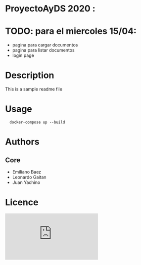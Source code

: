 # ProyectoAyDS 2020 :
# 
# 
# TODO: para el miercoles 15/04: 
 * pagina para cargar documentos
 * pagina para listar documentos
 * login page
 

# Description

This is a sample readme file 

# Usage

```
  docker-compose up --build
```


# Authors

## Core

  * Emiliano Baez
  * Leonardo Gaitan
  * Juan Yachino

# Licence
![Licence](https://github.com/juanyachino/notifications/blob/master/LICENSE.txt)  

